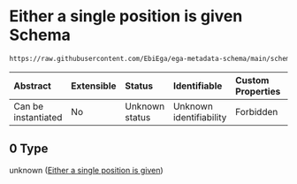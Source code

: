 # Either a single position is given Schema

```txt
https://raw.githubusercontent.com/EbiEga/ega-metadata-schema/main/schemas/EGA.common-definitions.json#/definitions/sequence_coordinates/anyOf/0
```



| Abstract            | Extensible | Status         | Identifiable            | Custom Properties | Additional Properties | Access Restrictions | Defined In                                                                                           |
| :------------------ | :--------- | :------------- | :---------------------- | :---------------- | :-------------------- | :------------------ | :--------------------------------------------------------------------------------------------------- |
| Can be instantiated | No         | Unknown status | Unknown identifiability | Forbidden         | Allowed               | none                | [EGA.common-definitions.json\*](../../../schemas/EGA.common-definitions.json "open original schema") |

## 0 Type

unknown ([Either a single position is given](ega-12-definitions-sequence-coordinates-anyof-either-a-single-position-is-given.md))
